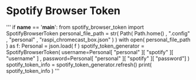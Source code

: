 # Spotify Browser Token

'''
if __name__ == '__main__':
    from spotify_browser_token import SpotifyBrowserToken
    personal_file_path = str( Path( Path.home() , ".config" , "personal" , "raspi_chromecast_box.json" ) )
    with open( personal_file_path ) as f:
        Personal = json.load( f )
    spotify_token_generator = SpotifyBrowserToken( username=Personal[ "personal" ][ "spotify" ][ "username" ] , password=Personal[ "personal" ][ "spotify" ][ "password"] )
    spotify_token_info = spotify_token_generator.refresh()
    print( spotify_token_info )
'''